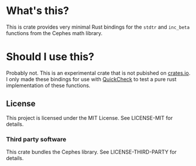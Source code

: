 # What's this?
This is crate provides very minimal Rust bindings for the `stdtr` and `inc_beta` functions
from the Cephes math library.

# Should I use this?
Probably not. This is an experimental crate that is not pubished on [crates.io](https://crates.io).
I only made these bindings for use with [QuickCheck](https://github.com/BurntSushi/quickcheck) to test a pure rust
implementation of these functions.

## License
This project is licensed under the MIT License.
See LICENSE-MIT for details.

### Third party software

This crate bundles the Cephes library.
See LICENSE-THIRD-PARTY for details.
